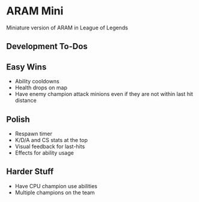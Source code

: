# ARAM Mini

Miniature version of ARAM in League of Legends

## Development To-Dos

## Easy Wins

- Ability cooldowns
- Health drops on map
- Have enemy champion attack minions even if they are not within last hit distance

## Polish

- Respawn timer
- K/D/A and CS stats at the top
- Visual feedback for last-hits
- Effects for ability usage

## Harder Stuff

- Have CPU champion use abilities
- Multiple champions on the team
